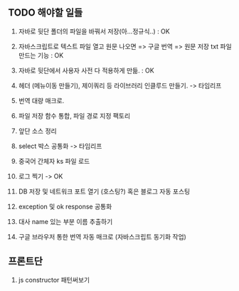 
## TODO 해야할 일들 

1. 자바로 뒷단 폴더의 파일을 바꿔서 저장(아...정규식..) : OK

2. 자바스크립트로 텍스트 파일 열고 원문 나오면 => 구글 번역 => 원문 저장 txt 파일 만드는 기능 : OK

3. 자바로 뒷단에서 사용자 사전 다 적용하게 만듦. : OK

4. 헤더 (메뉴이동 만들기), 제이쿼리 등 라이브러리 인클루드 만들기. -> 타임리프

5. 번역 대량 매크로.

6. 파일 저장 함수 통합, 파일 경로 지정 팩토리

7. 앞단 소스 정리

8. select 박스 공통화 -> 타임리프

9. 중국어 간체자 ks 파일 로드 

10. 로그 찍기 -> OK

11. DB 저장 및 네트워크 포트 열기 (호스팅?) 혹은 블로그 자동 포스팅

12. exception 및 ok response 공통화 

13. 대사 name 있는 부분 이름 추출하기

14. 구글 브라우저 통한 번역 자동 매크로 (자바스크립트 동기화 작업)


## 프론트단

1. js constructor 패턴써보기